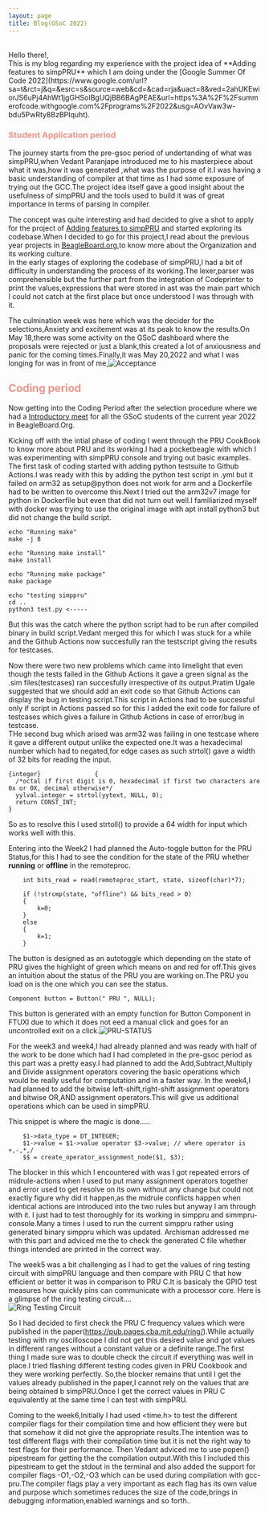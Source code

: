 ```yaml
---
layout: page
title: Blog(GSoC 2022)
---
```

<br>
Hello there!,<br>
This is my blog regarding my experience with the project idea of **Adding features to simpPRU** which I am doing under the [Google Summer Of Code 2022](https://www.google.com/url?sa=t&rct=j&q=&esrc=s&source=web&cd=&cad=rja&uact=8&ved=2ahUKEwiorJS6uPj4AhWt1jgGHSoIBgUQjBB6BAgPEAE&url=https%3A%2F%2Fsummerofcode.withgoogle.com%2Fprograms%2F2022&usg=AOvVaw3w-bdu5PwRty8BzBPIquht).<br>

### <span style="color:#F1948A ">Student Application period</span>

The journey starts from the pre-gsoc period of undertanding of what was simpPRU,when Vedant Paranjape introduced me to his masterpiece about what it was,how it was generated ,what was the purpose of it.I was having a basic understanding of compiler at that time as I had some exposure of trying out the GCC.The project idea itself gave a good insight about the usefulness of simpPRU and the tools used to build it was of great importance in terms of parsing in compiler.<br>

The concept was quite interesting and had decided to give a shot to apply for the project of [Adding features to simpPRU](https://github.com/VedantParanjape/simpPRU) and started exploring its codebase.When I decided to go for this project,I read about the previous year projects in [BeagleBoard.org](https://beagleboard.org/),to know more about the Organization and its working culture.<br>
In the early stages of exploring the codebase of simpPRU,I had a bit of difficulty in understanding the process of its working.The lexer,parser was comprehensible but the further part from the integration of Codeprinter to print the values,expressions that were stored in ast was the main part which I could not catch at the first place but once understood I was through with it.<br>

The culmination week was here which was the decider for the selections,Anxiety and excitement was at its peak to know the results.On May 18,there was some activity on the GSoC dashboard where the proposals were rejected or just a blank,this created a lot of anxiousness and panic for the coming times.Finally,it was May 20,2022 and what I was longing for was in front of me,![Acceptance](/assets/acceptance.jpeg)<br> 



## <span style="color:#F1948A ">Coding period</span>

Now getting into the Coding Period after the selection procedure where we had a [Introductory meet](https://www.google.com/url?sa=t&rct=j&q=&esrc=s&source=web&cd=&cad=rja&uact=8&ved=2ahUKEwjdk-aDuPj4AhWdxjgGHap5BeQQtwJ6BAgGEAI&url=https%3A%2F%2Fwww.youtube.com%2Fwatch%3Fv%3D8FW5SziGzD4&usg=AOvVaw0sWnEWysJjN4OQqplzd57V) for all the GSoC students of the current year 2022 in BeagleBoard.Org.<br>

Kicking off with the intial phase of coding I went through the PRU CookBook to know more about PRU and its working.I had a pocketbeagle with which I was experimenting with simpPRU console and trying out basic examples.
The first task of coding started with adding python testsuite to Github Actions.I was ready with this by adding the python test script in .yml but it failed on arm32 as setup@python does not work for arm and a Dockerfile had to be written to overcome this.Next I tried out the arm32v7 image for python in Dockerfile but even that did not turn out well.I familiarized myself with docker was trying to use the original image with apt install python3 but did not change the build script.
```
echo "Running make"
make -j 8

echo "Running make install"
make install

echo "Running make package"
make package

echo "testing simppru"
cd ..
python3 test.py <-----
```
But this was the catch where the python script had to be run after compiled binary in build script.Vedant merged this for which I was stuck for a while and the Github Actions now succesfully ran the testscript giving the results for testcases.<br>

Now there were two new problems which came into limelight that even though the tests failed in the Github Actions it gave a green signal as the .sim files(testcases) ran succesfully irrespective of its output.Pratim Ugale suggested that we should add an exit code so that Github Actions can display the bug in testing script.This script in Actions had to be successful only if script in Actions passed so for this I added the exit code for failure of testcases which gives a failure in Github Actions in case of error/bug in testcase.<br>
THe second bug which arised was arm32 was failing in one testcase where it gave a different output unlike the expected one.It was a hexadecimal number which had to negated,for edge cases as such strtol() gave a width of 32 bits for reading the input.
```
{integer}               {
  /*octal if first digit is 0, hexadecimal if first two characters are 0x or 0X, decimal otherwise*/
  yylval.integer = strtol(yytext, NULL, 0);
  return CONST_INT;
}
```

So as to resolve this I used strtoll() to provide a 64 width for input which works well with this.<br>

Entering into the Week2 I had planned the Auto-toggle button for the PRU Status,for this I had to see the condition for the state of the PRU whether **running** or **offline** in the remoteproc.<br>
```
    int bits_read = read(remoteproc_start, state, sizeof(char)*7);

    if (!strcmp(state, "offline") && bits_read > 0)
    {
        k=0;
    }
    else
    {
        k=1;
    }
```
The button is designed as an autotoggle which depending on the state of PRU gives the highlight of green which means on and red for off.This gives an intuition about the status of the PRU you are working on.The PRU you load on is the one which you can see the status.<br>
```
Component button = Button(" PRU ", NULL);
```

This button is generated with an empty function for Button Component in FTUXI due to which it does not eed a manual click and goes for an uncontrolled exit on a click.![PRU-STATUS](/assets/prustatus.jpg)<br>

For the week3 and week4,I had already planned and was ready with half of the work to be done which had I had completed in the pre-gsoc period as this part was a pretty easy.I had planned to add the Add,Subtract,Multiply and Divide assignment operators covering the basic operations which would be really useful for computation and in a faster way.
In the week4,I had planned to add the bitwise left-shift,right-shift assignment operators and bitwise OR,AND assignment operators.This will give us additional operations which can be used in simpPRU.<br>

This snippet is where the magic is done.....<br>
```
    $1->data_type = DT_INTEGER;
    $1->value = $1->value operator $3->value; // where operator is +,-,*,/
    $$ = create_operator_assignment_node($1, $3);
```
The blocker in this which I encountered with was I got repeated errors of midrule-actions when I used to put many assignment operators together and error used to get resolve on its own without any change but could not exactly figure why did it happen,as the midrule conflicts happen when identical actions are introduced into the two rules but anyway I am through with it.
I just had to test thoroughly for its working in simppru and simmpru-console.Many a times I used to run the current simppru rather using generated binary simppru which was updated.
Archisman addressed me with this part and adviced me the to check the generated C file whether things intended are printed in the correct way.<br>

The week5 was a bit challenging as I had to get the values of ring testing circuit with simpPRU language and then compare with PRU C that how efficient or better it was in comparison to PRU C.It is basicaly the GPIO test measures how quickly pins can communicate with a processor core.
Here is a glimpse of the ring testing circuit....<br>
![Ring Testing Circuit](/assets/ring_testing_bb.png)

So I had decided to first check the PRU C frequency values which were published in the paper(https://pub.pages.cba.mit.edu/ring/).While actually testing with my oscilloscope I did not get this desired value and got values in different ranges without a constant value or a definite range.The first thing I made sure was to double check the circuit if everything was well in place.I tried flashing different testing codes given in PRU Cookbook and they were working perfectly.
So,the blocker remains that until I get the values already published in the paper,I cannot rely on the values that are being obtained b simpPRU.Once I get the correct values in PRU C equivalently at the same time I can test with simpPRU.<br>

Coming to the week6,Initially I had used <time.h> to test the different compiler flags for their compilation time and how efficient they were but that somehow it did not give the appropriate results.The intention was to test different flags with their compilation time but it is not the right way to test flags for their performance.
Then Vedant adviced me to use popen() pipestream for getting the the compilation output.With this I included this pipestream to get the stdout in the terminal and also added the support for compiler flags -O1,-O2,-O3 which can be used during compilation with gcc-pru.The compiler flags play a very important as each flag has its own value and purpose which sometimes reduces the size of the code,brings in debugging information,enabled warnings and so forth..<br>

